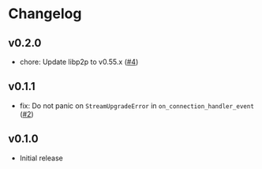 # Changelog

## v0.2.0

- chore: Update libp2p to v0.55.x ([#4](https://github.com/romac/libp2p-scatter/pull/4))

## v0.1.1

- fix: Do not panic on `StreamUpgradeError` in `on_connection_handler_event` ([#2](https://github.com/romac/libp2p-scatter/issues/2))

## v0.1.0

- Initial release
